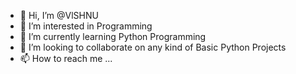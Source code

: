- 👋 Hi, I’m @VlSHNU
- 👀 I’m interested in Programming
- 🌱 I’m currently learning Python Programming
- 💞️ I’m looking to collaborate on any kind of Basic Python Projects
- 📫 How to reach me ...

<!---
VlSHNU/VlSHNU is a ✨ special ✨ repository because its `README.md` (this file) appears on your GitHub profile.
You can click the Preview link to take a look at your changes.
--->
